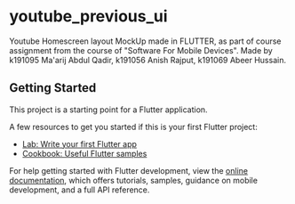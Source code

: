 # youtube_previous_ui

Youtube Homescreen layout MockUp made in FLUTTER, as part of course assignment from the course of "Software For Mobile Devices".
Made by k191095 Ma'arij Abdul Qadir, k191056 Anish Rajput, k191069 Abeer Hussain.

## Getting Started

This project is a starting point for a Flutter application.

A few resources to get you started if this is your first Flutter project:

- [Lab: Write your first Flutter app](https://docs.flutter.dev/get-started/codelab)
- [Cookbook: Useful Flutter samples](https://docs.flutter.dev/cookbook)

For help getting started with Flutter development, view the
[online documentation](https://docs.flutter.dev/), which offers tutorials,
samples, guidance on mobile development, and a full API reference.
